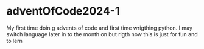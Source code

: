 # adventOfCode2024-1
My first time doin g advents of code and first time wrigthing python.
I may switch language later in to the month on but rigth now this is just for fun and to lern
